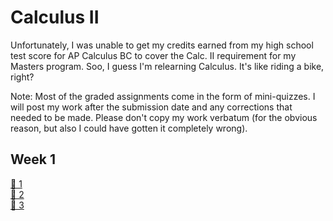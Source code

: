 # Calculus II

Unfortunately, I was unable to get my credits earned from my high school test score for AP Calculus BC to cover the Calc. II requirement for my Masters program. Soo, I guess I'm relearning Calculus. It's like riding a bike, right?

Note: Most of the graded assignments come in the form of mini-quizzes. I will post my work after the submission date and any corrections that needed to be made. Please don't copy my work verbatum (for the obvious reason, but also I could have gotten it completely wrong).

## Week 1

[📝 1](1.md) \
[📝 2](2.md) \
[📝 3](3.md)
